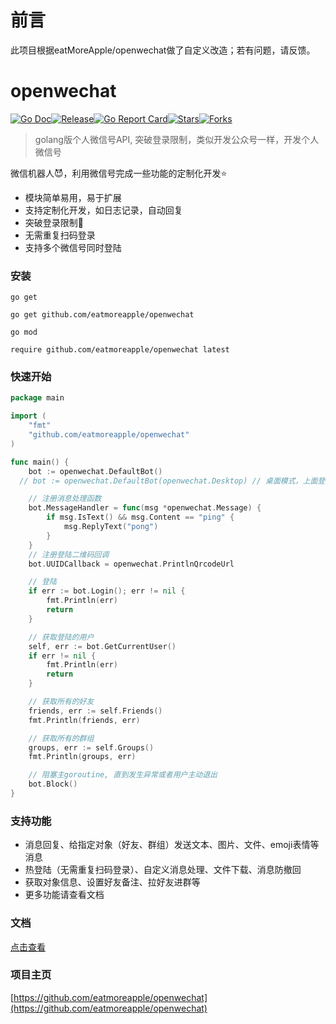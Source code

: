 

# 前言
此项目根据eatMoreApple/openwechat做了自定义改造；若有问题，请反馈。

# openwechat

[![Go Doc](https://pkg.go.dev/badge/github.com/eatMoreApple/openwechat)](https://godoc.org/github.com/eatMoreApple/openwechat)[![Release](https://img.shields.io/github/v/release/eatmoreapple/openwechat.svg?style=flat-square)](https://github.com/eatmoreapple/openwechat/releases)[![Go Report Card](https://goreportcard.com/badge/github.com/eatmoreapple/openwechat)](https://goreportcard.com/badge/github.com/eatmoreapple/openwechat)[![Stars](https://img.shields.io/github/stars/eatmoreapple/openwechat.svg?style=flat-square)](https://img.shields.io/github/stars/eatmoreapple/openwechat.svg?style=flat-square)[![Forks](https://img.shields.io/github/forks/eatmoreapple/openwechat.svg?style=flat-square)](https://img.shields.io/github/forks/eatmoreapple/openwechat.svg?style=flat-square)

> golang版个人微信号API, 突破登录限制，类似开发公众号一样，开发个人微信号



微信机器人:smiling_imp:，利用微信号完成一些功能的定制化开发⭐


* 模块简单易用，易于扩展
* 支持定制化开发，如日志记录，自动回复
* 突破登录限制&#x1F4E3;
* 无需重复扫码登录
* 支持多个微信号同时登陆



### 安装

`go get`

```shell
go get github.com/eatmoreapple/openwechat
```

`go mod`

```shell
require github.com/eatmoreapple/openwechat latest
```



### 快速开始

```go
package main

import (
	"fmt"
	"github.com/eatmoreapple/openwechat"
)

func main() {
	bot := openwechat.DefaultBot()
  // bot := openwechat.DefaultBot(openwechat.Desktop) // 桌面模式，上面登录不上的可以尝试切换这种模式

	// 注册消息处理函数
	bot.MessageHandler = func(msg *openwechat.Message) {
		if msg.IsText() && msg.Content == "ping" {
			msg.ReplyText("pong")
		}
	}
	// 注册登陆二维码回调
	bot.UUIDCallback = openwechat.PrintlnQrcodeUrl

	// 登陆
	if err := bot.Login(); err != nil {
		fmt.Println(err)
		return
	}

	// 获取登陆的用户
	self, err := bot.GetCurrentUser()
	if err != nil {
		fmt.Println(err)
		return
	}

	// 获取所有的好友
	friends, err := self.Friends()
	fmt.Println(friends, err)

	// 获取所有的群组
	groups, err := self.Groups()
	fmt.Println(groups, err)

	// 阻塞主goroutine, 直到发生异常或者用户主动退出
	bot.Block()
}
```



### 支持功能

* 消息回复、给指定对象（好友、群组）发送文本、图片、文件、emoji表情等消息
* 热登陆（无需重复扫码登录）、自定义消息处理、文件下载、消息防撤回
* 获取对象信息、设置好友备注、拉好友进群等
* 更多功能请查看文档



### 文档

[点击查看](https://openwechat.readthedocs.io/zh/latest/)

### 项目主页

[https://github.com/eatmoreapple/openwechat](https://github.com/eatmoreapple/openwechat)































